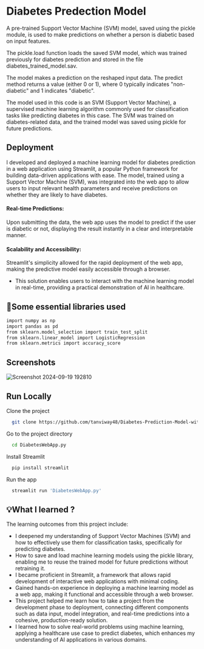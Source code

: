 
# Diabetes Predection Model

A pre-trained Support Vector Machine (SVM) model, saved using the pickle module, is used to make predictions on whether a person is diabetic based on input features.

The pickle.load function loads the saved SVM model, which was trained previously for diabetes prediction and stored in the file diabetes_trained_model.sav.

The model makes a prediction on the reshaped input data. The predict method returns a value (either 0 or 1), where 0 typically indicates "non-diabetic" and 1 indicates "diabetic".

The model used in this code is an SVM (Support Vector Machine), a supervised machine learning algorithm commonly used for classification tasks like predicting diabetes in this case. The SVM was trained on diabetes-related data, and the trained model was saved using pickle for future predictions.




## Deployment

I developed and deployed a machine learning model for diabetes prediction in a web application using Streamlit, a popular Python framework for building data-driven applications with ease. The model, trained using a Support Vector Machine (SVM), was integrated into the web app to allow users to input relevant health parameters and receive predictions on whether they are likely to have diabetes.


#### Real-time Predictions: 
Upon submitting the data, the web app uses the model to predict if the user is diabetic or not, displaying the result instantly in a clear and interpretable manner.

#### Scalability and Accessibility: 
Streamlit's simplicity allowed for the rapid deployment of the web app, making the predictive model easily accessible through a browser.

- This solution enables users to interact with the machine learning model in real-time, providing a practical demonstration of AI in healthcare.


## 📌Some essential libraries used 


```bash
import numpy as np
import pandas as pd
from sklearn.model_selection import train_test_split
from sklearn.linear_model import LogisticRegression
from sklearn.metrics import accuracy_score
```


## Screenshots

![Screenshot 2024-09-19 192810](https://github.com/user-attachments/assets/08c44940-0e09-405c-80b4-8f8b5966e13e)



## Run Locally

Clone the project

```bash
  git clone https://github.com/tanviway48/Diabetes-Prediction-Model-with-Deployment.git
```

Go to the project directory

```bash
  cd DiabetesWebApp.py
```

Install Streamlit

```bash
  pip install streamlit
```

Run the app

```bash
  streamlit run 'DiabetesWebApp.py'
```

## 💡What I learned ? 

The learning outcomes from this project include:

- I deepened my understanding of Support Vector Machines (SVM) and how to effectively use them for classification tasks, specifically for predicting diabetes.
- How to save and load machine learning models using the pickle library, enabling me to reuse the trained model for future predictions without retraining it.
- I became proficient in Streamlit, a framework that allows rapid development of interactive web applications with minimal coding.
- Gained hands-on experience in deploying a machine learning model as a web app, making it functional and accessible through a web browser.
- This project helped me learn how to take a project from the development phase to deployment, connecting different components such as data input, model integration, and real-time predictions into a cohesive, production-ready solution.
- I learned how to solve real-world problems using machine learning, applying a healthcare use case to predict diabetes, which enhances my understanding of AI applications in various domains.

